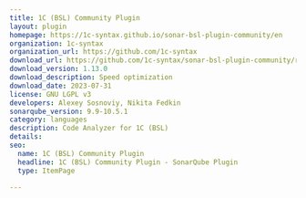 ```yaml
---
title: 1C (BSL) Community Plugin
layout: plugin
homepage: https://1c-syntax.github.io/sonar-bsl-plugin-community/en
organization: 1c-syntax
organization_url: https://github.com/1c-syntax
download_url: https://github.com/1c-syntax/sonar-bsl-plugin-community/releases/download/v1.13.0/sonar-communitybsl-plugin-1.13.0.jar
download_version: 1.13.0
download_description: Speed optimization
download_date: 2023-07-31
license: GNU LGPL v3
developers: Alexey Sosnoviy, Nikita Fedkin
sonarqube_version: 9.9-10.5.1
category: languages
description: Code Analyzer for 1C (BSL)
details: 
seo:
  name: 1C (BSL) Community Plugin
  headline: 1C (BSL) Community Plugin - SonarQube Plugin
  type: ItemPage

---
```

